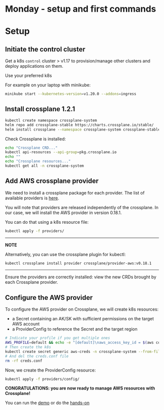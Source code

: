 # Monday - setup and first commands

# Setup

## Initiate the control cluster

Get a k8s `control` cluster > v1.17 to provision/manage other clusters and deploy applications on them.

Use your preferred k8s 

For example on your laptop with minikube:

```sh
minikube start --kubernetes-version=v1.20.0 --addons=ingress
```

## Install crossplane 1.2.1

```sh
kubectl create namespace crossplane-system
helm repo add crossplane-stable https://charts.crossplane.io/stable/
helm install crossplane --namespace crossplane-system crossplane-stable/crossplane --version 1.2.1
```

Check Crossplane is installed:
```sh
echo "Crossplane CRD..."
kubectl api-resources --api-group=pkg.crossplane.io
echo ""
echo "Crossplane resources..."
kubectl get all -n crossplane-system
```

## Add AWS crossplane provider

We need to install a crossplane package for each provider. The list of available providers is [here](https://crossplane.io/docs/v1.2/api-docs/overview.html#api-documentation).

You will note that providers are released independently of the crossplane. In our case, we will install the AWS provider in version 0.18.1.

You can do that using a k8s resource file:
```sh
kubectl apply -f providers/
````
---
**NOTE**

Alternatively, you can use the crossplane plugin for kubectl:
```sh
kubectl crossplane install provider crossplane/provider-aws:v0.18.1
```
---

Ensure the providers are correctly installed: view the new CRDs brought by each Crossplane provider.

## Configure the AWS provider

To configure the AWS provider on Crossplane, we will create k8s resources:
* a Secret containing an AK/SK with sufficient permissions on the target AWS account
* a ProviderConfig to reference the Secret and the target region 

```sh
# Indicate your profile if you get multiple ones
AWS_PROFILE=default && echo -e "[default]\naws_access_key_id = $(aws configure get aws_access_key_id --profile $AWS_PROFILE)\naws_secret_access_key = $(aws configure get aws_secret_access_key --profile $AWS_PROFILE)" > creds.conf
# Then create the k8s
kubectl create secret generic aws-creds -n crossplane-system --from-file=key=./creds.conf
# And del the creds.conf file
rm -rf creds.conf
```

Now, we create the ProviderConfig resource:
```sh
kubectl apply -f providers/config/
```

**CONGRATULATIONS: you are now ready to manage AWS resources with Crossplane!**

You can run the [demo](./demo/README.md) or do the [hands-on](./handson/README.md)